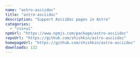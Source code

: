 ```yaml
---
name: "astro-asciidoc"
title: "astro-asciidoc"
description: "Support AsciiDoc pages in Astro"
categories:
  - "css+ui"
npmUrl: "https://www.npmjs.com/package/astro-asciidoc"
repoUrl: "https://github.com/shishkin/astro-asciidoc"
homepageUrl: "https://github.com/shishkin/astro-asciidoc"
downloads: 132
---
```

